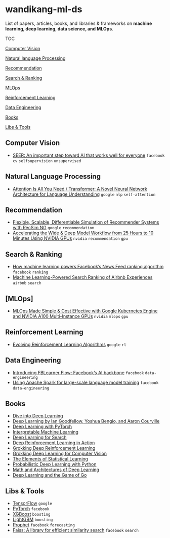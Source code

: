 # wandikang-ml-ds

List of papers, articles, books, and libraries & frameworks on **machine learning, deep learning, data science, and MLOps**.

TOC

[Computer Vision](#computer-vision)

[Natural language Processing](#natural-language-processing)

[Recommendation](#recommendation)

[Search & Ranking](#search--ranking)

[MLOps](#MLPOps)

[Reinforcement Learning](#reinforcement-learning)

[Data Engineering](#data-engineering)

[Books](#books)

[Libs & Tools](#libs--tools)

## Computer Vision

* [SEER: An important step toward AI that works well for everyone](https://ai.facebook.com/blog/seer-an-important-step-toward-ai-that-works-well-for-everyone/) `facebook` `cv` `selfsupervision` `unsupervised`

## Natural Language Processing

* [Attention Is All You Need / Transformer: A Novel Neural Network Architecture for Language Understanding](https://ai.googleblog.com/2017/08/transformer-novel-neural-network.html) `google` `nlp` `self-attention`

## Recommendation

* [Flexible, Scalable, Differentiable Simulation of Recommender Systems with RecSim NG](https://ai.googleblog.com/search/label/Reinforcement%20Learning) `google` `recommendation`
* [Accelerating the Wide & Deep Model Workflow from 25 Hours to 10 Minutes Using NVIDIA GPUs](https://developer.nvidia.com/blog/accelerating-the-wide-deep-model-workflow-from-25-hours-to-10-minutes-using-nvidia-gpus/) `nvidia` `recommendation` `gpu`

## Search & Ranking

* [How machine learning powers Facebook’s News Feed ranking algorithm](https://engineering.fb.com/2021/01/26/ml-applications/news-feed-ranking/) `facebook` `ranking`
* [Machine Learning-Powered Search Ranking of Airbnb Experiences](https://medium.com/airbnb-engineering/machine-learning-powered-search-ranking-of-airbnb-experiences-110b4b1a0789) `airbnb` `search`

## [MLOps]

* [MLOps Made Simple & Cost Effective with Google Kubernetes Engine and NVIDIA A100 Multi-Instance GPUs](https://developer.nvidia.com/blog/mlops-made-simple-cost-effective-with-google-kubernetes-engine-and-nvidia-a100-multi-instance-gpus/) `nvidia` `mlops` `gpu`

## Reinforcement Learning

* [Evolving Reinforcement Learning Algorithms](http://ai.googleblog.com/2021/04/evolving-reinforcement-learning.html) `google` `rl`

## Data Engineering

* [Introducing FBLearner Flow: Facebook’s AI backbone](https://engineering.fb.com/2016/05/09/core-data/introducing-fblearner-flow-facebook-s-ai-backbone/) `facebook` `data-engineering`
* [Using Apache Spark for large-scale language model training](https://engineering.fb.com/2017/02/07/core-data/using-apache-spark-for-large-scale-language-model-training/) `facebook` `data-engineering`

## Books

- [Dive into Deep Learning](https://d2l.ai/)
- [Deep Learning by Ian Goodfellow, Yoshua Bengio, and Aaron Courville](https://www.deeplearningbook.org/)
- [Deep Learning with PyTorch](https://www.manning.com/books/deep-learning-with-pytorch)
- [Interpretable Machine Learning](https://christophm.github.io/interpretable-ml-book/)
- [Deep Learning for Search](https://www.manning.com/books/deep-learning-for-search)
- [Deep Reinforcement Learning in Action](https://www.manning.com/books/deep-reinforcement-learning-in-action)
- [Grokking Deep Reinforcement Learning](https://www.manning.com/books/grokking-deep-reinforcement-learning)
- [Grokking Deep Learning for Computer Vision](https://www.manning.com/books/grokking-deep-learning-for-computer-vision)
- [The Elements of Statistical Learning](https://web.stanford.edu/~hastie/Papers/ESLII.pdf)
- [Probabilistic Deep Learning with Python](https://www.manning.com/books/probabilistic-deep-learning-with-python)
- [Math and Architectures of Deep Learning](https://www.manning.com/books/math-and-architectures-of-deep-learning)
- [Deep Learning and the Game of Go](https://www.manning.com/books/deep-learning-and-the-game-of-go)

## Libs & Tools

* [TensorFlow](https://www.tensorflow.org/) `google`
* [PyTorch](https://pytorch.org/) `facebook`
* [XGBoost](https://xgboost.readthedocs.io/en/latest/) `boosting`
* [LightGBM](https://lightgbm.readthedocs.io/en/latest/) `boosting`
* [Prophet](https://facebook.github.io/prophet/) `facebook` `forecasting`
* [Faiss: A library for efficient similarity search](https://engineering.fb.com/2017/03/29/data-infrastructure/faiss-a-library-for-efficient-similarity-search/) `facebook` `search`

